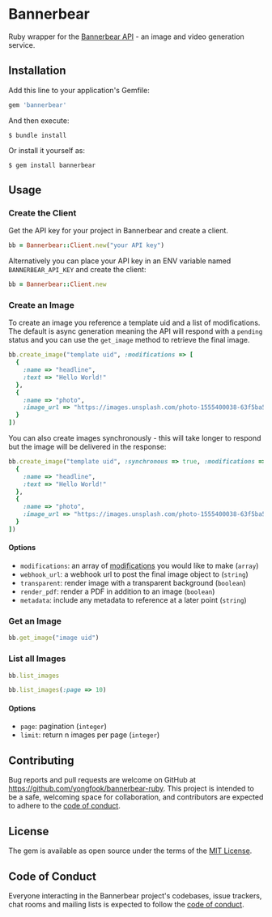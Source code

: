 # Bannerbear

Ruby wrapper for the [Bannerbear API](https://developers.bannerbear.com) - an image and video generation service.



## Installation

Add this line to your application's Gemfile:

```ruby
gem 'bannerbear'
```

And then execute:

    $ bundle install

Or install it yourself as:

    $ gem install bannerbear

## Usage

### Create the Client

Get the API key for your project in Bannerbear and create a client.

```ruby
bb = Bannerbear::Client.new("your API key")
```

Alternatively you can place your API key in an ENV variable named `BANNERBEAR_API_KEY` and create the client:

```ruby
bb = Bannerbear::Client.new
```

### Create an Image

To create an image you reference a template uid and a list of modifications. The default is async generation meaning the API will respond with a `pending` status and you can use the `get_image` method to retrieve the final image.

```ruby
bb.create_image("template uid", :modifications => [
  {
    :name => "headline",
    :text => "Hello World!"
  },
  {
    :name => "photo",
    :image_url => "https://images.unsplash.com/photo-1555400038-63f5ba517a47?w=1000&q=80"
  }
])
```

You can also create images synchronously - this will take longer to respond but the image will be delivered in the response:

```ruby
bb.create_image("template uid", :synchronous => true, :modifications => [
  {
    :name => "headline",
    :text => "Hello World!"
  },
  {
    :name => "photo",
    :image_url => "https://images.unsplash.com/photo-1555400038-63f5ba517a47?w=1000&q=80"
  }
])
```

#### Options

- `modifications`: an array of [modifications](https://developers.bannerbear.com/#post-v2-images) you would like to make (`array`)
- `webhook_url`: a webhook url to post the final image object to (`string`)
- `transparent`: render image with a transparent background (`boolean`)
- `render_pdf`: render a PDF in addition to an image (`boolean`)
- `metadata`: include any metadata to reference at a later point (`string`)

### Get an Image

```ruby
bb.get_image("image uid")
```

### List all Images

```ruby
bb.list_images
```

```ruby
bb.list_images(:page => 10)
```

#### Options

- `page`: pagination (`integer`)
- `limit`: return n images per page (`integer`)


## Contributing

Bug reports and pull requests are welcome on GitHub at https://github.com/yongfook/bannerbear-ruby. This project is intended to be a safe, welcoming space for collaboration, and contributors are expected to adhere to the [code of conduct](https://github.com/yongfook/bannerbear-ruby/blob/master/CODE_OF_CONDUCT.md).

## License

The gem is available as open source under the terms of the [MIT License](https://opensource.org/licenses/MIT).

## Code of Conduct

Everyone interacting in the Bannerbear project's codebases, issue trackers, chat rooms and mailing lists is expected to follow the [code of conduct](https://github.com/[USERNAME]/bannerbear/blob/master/CODE_OF_CONDUCT.md).
